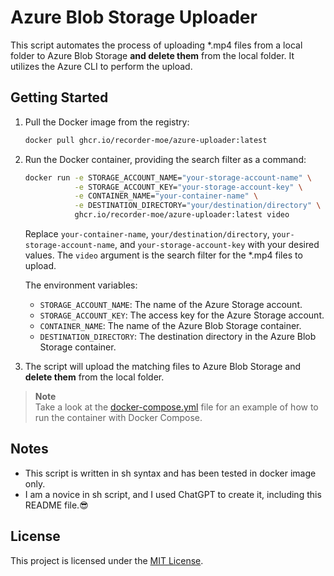 # Azure Blob Storage Uploader

This script automates the process of uploading *.mp4 files from a local folder to Azure Blob Storage **and delete them** from the local folder. It utilizes the Azure CLI to perform the upload.

## Getting Started

1. Pull the Docker image from the registry:

   ```bash
   docker pull ghcr.io/recorder-moe/azure-uploader:latest
   ```

1. Run the Docker container, providing the search filter as a command:

   ```bash
   docker run -e STORAGE_ACCOUNT_NAME="your-storage-account-name" \
              -e STORAGE_ACCOUNT_KEY="your-storage-account-key" \
              -e CONTAINER_NAME="your-container-name" \
              -e DESTINATION_DIRECTORY="your/destination/directory" \
              ghcr.io/recorder-moe/azure-uploader:latest video
   ```

   Replace `your-container-name`, `your/destination/directory`, `your-storage-account-name`, and `your-storage-account-key` with your desired values. The `video` argument is the search filter for the *.mp4 files to upload.

   The environment variables:
   - `STORAGE_ACCOUNT_NAME`: The name of the Azure Storage account.
   - `STORAGE_ACCOUNT_KEY`: The access key for the Azure Storage account.
   - `CONTAINER_NAME`: The name of the Azure Blob Storage container.
   - `DESTINATION_DIRECTORY`: The destination directory in the Azure Blob Storage container.

1. The script will upload the matching files to Azure Blob Storage and **delete them** from the local folder.

> **Note**\
> Take a look at the [docker-compose.yml](docker-compose.yml) file for an example of how to run the container with Docker Compose.

## Notes

- This script is written in sh syntax and has been tested in docker image only.
- I am a novice in sh script, and I used ChatGPT to create it, including this README file.😎

## License

This project is licensed under the [MIT License](LICENSE).
